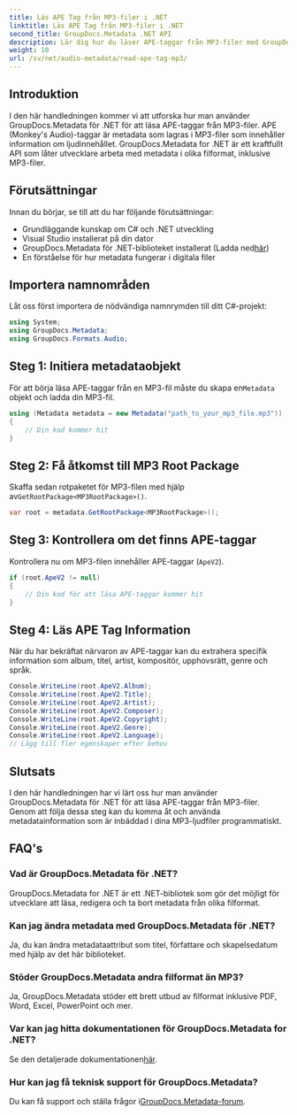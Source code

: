 ```yaml
---
title: Läs APE Tag från MP3-filer i .NET
linktitle: Läs APE Tag från MP3-filer i .NET
second_title: GroupDocs.Metadata .NET API
description: Lär dig hur du läser APE-taggar från MP3-filer med GroupDocs.Metadata for .NET. Utforska metadataextraktion i C# med steg-för-steg-vägledning.
weight: 10
url: /sv/net/audio-metadata/read-ape-tag-mp3/
---
```

## Introduktion
I den här handledningen kommer vi att utforska hur man använder GroupDocs.Metadata för .NET för att läsa APE-taggar från MP3-filer. APE (Monkey's Audio)-taggar är metadata som lagras i MP3-filer som innehåller information om ljudinnehållet. GroupDocs.Metadata for .NET är ett kraftfullt API som låter utvecklare arbeta med metadata i olika filformat, inklusive MP3-filer.
## Förutsättningar
Innan du börjar, se till att du har följande förutsättningar:
- Grundläggande kunskap om C# och .NET utveckling
- Visual Studio installerat på din dator
-  GroupDocs.Metadata för .NET-biblioteket installerat (Ladda ned[här](https://releases.groupdocs.com/metadata/net/))
- En förståelse för hur metadata fungerar i digitala filer

## Importera namnområden
Låt oss först importera de nödvändiga namnrymden till ditt C#-projekt:
```csharp
using System;
using GroupDocs.Metadata;
using GroupDocs.Formats.Audio;
```
## Steg 1: Initiera metadataobjekt
 För att börja läsa APE-taggar från en MP3-fil måste du skapa en`Metadata` objekt och ladda din MP3-fil.
```csharp
using (Metadata metadata = new Metadata("path_to_your_mp3_file.mp3"))
{
    // Din kod kommer hit
}
```
## Steg 2: Få åtkomst till MP3 Root Package
 Skaffa sedan rotpaketet för MP3-filen med hjälp av`GetRootPackage<MP3RootPackage>()`.
```csharp
var root = metadata.GetRootPackage<MP3RootPackage>();
```
## Steg 3: Kontrollera om det finns APE-taggar
Kontrollera nu om MP3-filen innehåller APE-taggar (`ApeV2`).
```csharp
if (root.ApeV2 != null)
{
    // Din kod för att läsa APE-taggar kommer hit
}
```
## Steg 4: Läs APE Tag Information
När du har bekräftat närvaron av APE-taggar kan du extrahera specifik information som album, titel, artist, kompositör, upphovsrätt, genre och språk.
```csharp
Console.WriteLine(root.ApeV2.Album);
Console.WriteLine(root.ApeV2.Title);
Console.WriteLine(root.ApeV2.Artist);
Console.WriteLine(root.ApeV2.Composer);
Console.WriteLine(root.ApeV2.Copyright);
Console.WriteLine(root.ApeV2.Genre);
Console.WriteLine(root.ApeV2.Language);
// Lägg till fler egenskaper efter behov
```

## Slutsats
I den här handledningen har vi lärt oss hur man använder GroupDocs.Metadata för .NET för att läsa APE-taggar från MP3-filer. Genom att följa dessa steg kan du komma åt och använda metadatainformation som är inbäddad i dina MP3-ljudfiler programmatiskt.

## FAQ's
### Vad är GroupDocs.Metadata för .NET?
GroupDocs.Metadata for .NET är ett .NET-bibliotek som gör det möjligt för utvecklare att läsa, redigera och ta bort metadata från olika filformat.
### Kan jag ändra metadata med GroupDocs.Metadata för .NET?
Ja, du kan ändra metadataattribut som titel, författare och skapelsedatum med hjälp av det här biblioteket.
### Stöder GroupDocs.Metadata andra filformat än MP3?
Ja, GroupDocs.Metadata stöder ett brett utbud av filformat inklusive PDF, Word, Excel, PowerPoint och mer.
### Var kan jag hitta dokumentationen för GroupDocs.Metadata for .NET?
 Se den detaljerade dokumentationen[här](https://tutorials.groupdocs.com/metadata/net/).
### Hur kan jag få teknisk support för GroupDocs.Metadata?
 Du kan få support och ställa frågor i[GroupDocs.Metadata-forum](https://forum.groupdocs.com/c/metadata/14).